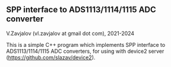 ## SPP interface to ADS1113/1114/1115 ADC converter

V.Zavjalov (vl.zavjalov at gmail dot com), 2021-2024

This is a simple C++ program which implements SPP interface to
ADS1113/1114/1115 ADC converters,
for using with device2 server (https://github.com/slazav/device2).
